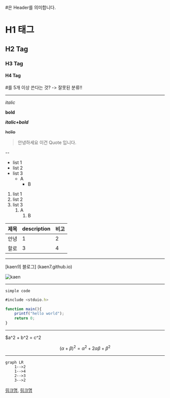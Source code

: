 \#은 Header를 의미합니다.

# H1 태그

## H2 Tag

### H3 Tag

#### H4 Tag


\#를 5개 이상 쓴다는 것? -> 잘못된 분류!!


---

_italic_

**bold**

**_italic+bold_**

~~hello~~

> 안녕하세요 이건 Quote 입니다.

--

- list 1
- list 2
- list 3
    - A
        - B

1. list 1
2. list 2
3. list 3
    1. A
        1. B

|제목|description|비고|
|-|-|-|
|안녕|1|2|
|할로|3|4|



---

[kaen의 블로그]
(kaen7.github.io)



![kaen](aaaaaa.jpg)

---

`simple code`

``` javascript
#include <stduio.h>

function main(){
    printf("hello world");
    return 0;
}
```

---

$a^2 + b^2 = c^2

$$(\alpha + \beta)^2 = \alpha^2 + 2 \alpha \beta + \beta^2$$

---

```mermaid
graph LR
    1-->2
    1-->4
    2-->3
    3-->2
```

[링크명](https://www.example.com), [링크명](https://www.example.com '사이트제목')